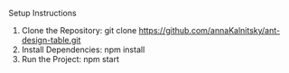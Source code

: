 Setup Instructions
1. Clone the Repository: git clone https://github.com/annaKalnitsky/ant-design-table.git
2. Install Dependencies: npm install
3. Run the Project: npm start
